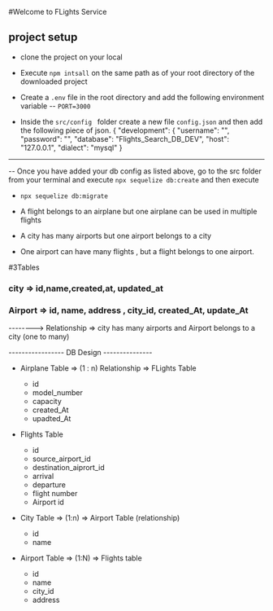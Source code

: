 #Welcome to FLights Service
## project setup 

- clone the project on your local
- Execute `npm intsall` on the same path as of your root directory of the downloaded project

- Create a `.env` file in the root directory and add the following environment variable
 -- `PORT=3000`
 - Inside the `src/config ` folder create a new file `config.json` and then add the following piece of json.
 {
  "development": {
    "username": "<Your user name>",
    "password": "<your db password>",
    "database": "Flights_Search_DB_DEV",
    "host": "127.0.0.1",
    "dialect": "mysql"
  }
-------------------------------------------------
  -- Once you have added your db config as listed above, go to the src folder from your terminal and execute `npx sequelize db:create` and then execute 
  - `npx sequelize db:migrate`



 

- A flight belongs to an airplane but one airplane can be used in multiple flights

- A city has many airports but one airport belongs to a city

- One airport can have many flights , but a flight belongs to one airport.


#3Tables

### city => id,name,created,at, updated_at
### Airport => id, name, address , city_id, created_At, update_At

--------> Relationship => city has many airports and Airport belongs to a city (one to many)




----------------- DB Design ---------------

  - Airplane Table => (1 : n) Relationship => FLights Table 
    - id
    - model_number
    - capacity
    - created_At
    - upadted_At 

  - Flights Table
    - id
    - source_airport_id
    - destination_aiprort_id
    - arrival 
    - departure
    - flight number
    - Airport id

  - City Table => (1:n) => Airport Table (relationship)
    - id
    - name
  
  - Airport Table => (1:N) => Flights table
    - id
    - name
    - city_id
    - address





